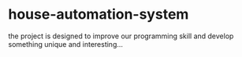 # house-automation-system
the project is designed to improve our programming skill and develop something unique and interesting...
